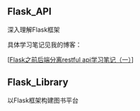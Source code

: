 ## Flask_API

深入理解Flask框架

具体学习笔记见我的博客：

[[Flask之前后端分离restful api学习笔记（一）](https://www.cnblogs.com/LMFrank/p/13275004.html)]

## Flask_Library

以Flask框架构建图书平台